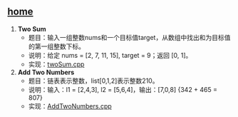 ﻿## [home](https://gaojiabit.github.io/)
1. **Two Sum**
	- 题目：输入一组整数nums和一个目标值target，从数组中找出和为目标值的第一组整数下标。
	- 说明：给定 nums = [2, 7, 11, 15], target = 9；返回 [0, 1]。
	- 实现：[twoSum.cpp](/twoSum.cpp)
2. **Add Two Numbers**
	- 题目：链表表示整数，list[0,1,2]表示整数210。
	- 说明：输入：l1 = [2,4,3], l2 = [5,6,4]，输出：[7,0,8]  {342 + 465 = 807}
	- 实现：[AddTwoNumbers.cpp](/AddTwoNumbers.cpp)